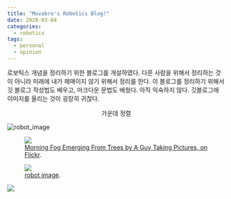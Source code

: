 ```yaml
---
title: "Movabro's Robotics Blog!"
date: 2020-03-04
categories:
  - robotics
tags:
  - personal
  - opinion
---
```

로보틱스 개념을 정리하기 위한 블로그를 개설하였다. 다른 사람을 위해서 정리하는 것이 아니라 미래에 내가 헤매이지 않기 위해서 정리를 한다. 이 블로그를 정리하기 위해서 깃 블로그 작성법도 배우고, 마크다운 문법도 배웠다. 아직 익숙하지 않다. 깃블로그에 이미지를 올리는 것이 굉장히 귀찮다.

<center>가운데 정렬</center>

![robot_image](https://cdn.pixabay.com/photo/2013/07/12/14/54/robot-148989_960_720.png)

<figure>
	<a href="http://farm9.staticflickr.com/8426/7758832526_cc8f681e48_b.jpg">
    <img src="http://farm9.staticflickr.com/8426/7758832526_cc8f681e48_c.jpg" />
  </a>
	<figcaption>
    <a href="http://www.flickr.com/photos/80901381@N04/7758832526/" title="Morning Fog Emerging From Trees by A Guy Taking Pictures, on Flickr">Morning Fog Emerging From Trees by A Guy Taking Pictures, on Flickr</a>.
  </figcaption>
</figure>


<figure>
	<a href="https://cdn.pixabay.com/photo/2013/07/12/14/54/robot-148989_960_720.png">
	    <img src="https://cdn.pixabay.com/photo/2013/07/12/14/54/robot-148989_960_720.png" />
	</a>
	<figcaption>
	    <a href="https://cdn.pixabay.com/photo/2013/07/12/14/54/robot-148989_960_720.png" title="https://cdn.pixabay.com/photo/2013/07/12/14/54/robot-148989_960_720.png">robot image</a>.
	</figcaption>
</figure>

<img src="https://cdn.pixabay.com/photo/2013/07/12/14/54/robot-148989_960_720.png">
